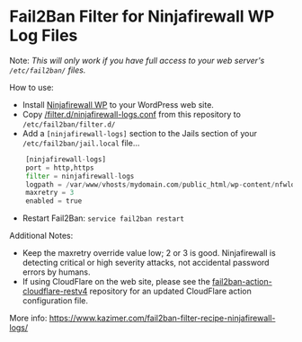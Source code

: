 Fail2Ban Filter for Ninjafirewall WP Log Files
==============================================

Note: _This will only work if you have full access to your web server's `/etc/fail2ban/` files._

How to use:

* Install [Ninjafirewall WP](https://wordpress.org/plugins/ninjafirewall/) to your WordPress web site.
* Copy [/filter.d/ninjafirewall-logs.conf](https://github.com/wpkc/fail2ban-filter-ninjafirewall-logs/blob/master/filter.d/ninjafirewall-logs.conf) from this repository to `/etc/fail2ban/filter.d/`
* Add a `[ninjafirewall-logs]` section to the Jails section of your `/etc/fail2ban/jail.local` file...
```python
	[ninjafirewall-logs]
	port = http,https
	filter = ninjafirewall-logs
	logpath = /var/www/vhosts/mydomain.com/public_html/wp-content/nfwlog/firewall_*.php
	maxretry = 3
	enabled = true
```
* Restart Fail2Ban: `service fail2ban restart`


Additional Notes:

* Keep the maxretry override value low; 2 or 3 is good. Ninjafirewall is detecting critical or high severity attacks, not accidental password errors by humans.
* If using CloudFlare on the web site, please see the [fail2ban-action-cloudflare-restv4](https://github.com/wpkc/fail2ban-action-cloudflare-restv4) repository for an updated CloudFlare action configuration file.

More info: <https://www.kazimer.com/fail2ban-filter-recipe-ninjafirewall-logs/>
